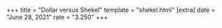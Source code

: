 +++
title = "Dollar versus Shekel"
template = "shekel.html"
[extra]
date = "June 28, 2021"
rate = "3.250"
+++
